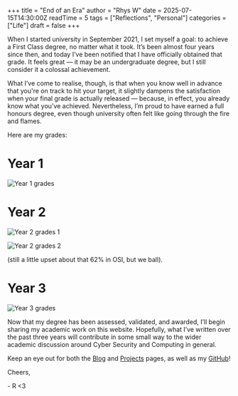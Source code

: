 +++
title = "End of an Era"
author = "Rhys W"
date = 2025-07-15T14:30:00Z
readTime = 5
tags = ["Reflections", "Personal"]
categories = ["Life"]
draft = false
+++

When I started university in September 2021, I set myself a goal: to achieve a First Class degree, no matter what it took. It’s been almost four years since then, and today I’ve been notified that I have officially obtained that grade. It feels great — it may be an undergraduate degree, but I still consider it a colossal achievement.

What I’ve come to realise, though, is that when you know well in advance that you're on track to hit your target, it slightly dampens the satisfaction when your final grade is actually released — because, in effect, you already know what you’ve achieved. Nevertheless, I’m proud to have earned a full honours degree, even though university often felt like going through the fire and flames.

Here are my grades:

# Year 1

![Year 1 grades](/images/year1-grades.png)

# Year 2

![Year 2 grades 1](/images/year2-grades-1.png)

![Year 2 grades 2](/images/year2-grades-2.png)

(still a little upset about that 62% in OSI, but we ball).

# Year 3

![Year 3 grades](/images/year3-grades.png)

Now that my degree has been assessed, validated, and awarded, I’ll begin sharing my academic work on this website. Hopefully, what I’ve written over the past three years will contribute in some small way to the wider academic discussion around Cyber Security and Computing in general.

Keep an eye out for both the [Blog](/posts/) and [Projects](/projects/) pages, as well as my [GitHub](https://github.com/rhys-wwww)!

Cheers,  

\- R <3

